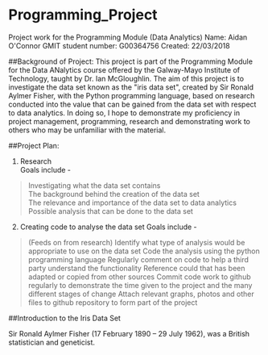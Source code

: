 # Programming_Project
Project work for the Programming Module (Data Analytics)
Name:                Aidan O'Connor
GMIT student number: G00364756
Created:             22/03/2018

##Background of Project:
This project is part of the Programming Module for the Data ANalytics course offered by the Galway-Mayo Institute of Technology, taught by Dr. Ian McGloughlin. The aim of this project is to investigate the data set known as the "iris data set", created by Sir Ronald Aylmer Fisher, with the Python programming language, based on research conducted into the value that can be gained from the data set with respect to data analytics. In doing so, I hope to demonstrate my proficiency in project management, programming, research and demonstrating work to others who may be unfamiliar with the material.

##Project Plan:

1. Research  
Goals include - 
> Investigating what the data set contains  
> The background behind the creation of the data set  
> The relevance and importance of the data set to data analytics  
> Possible analysis that can be done to the data set  

2. Creating code to analyse the data set
Goals include - 
> (Feeds on from research) Identify what type of analysis would be appropriate to use on the data set
> Code the analysis using the python programming language
> Regularly comment on code to help a third party understand the functionality
> Reference could that has been adapted or copied from other sources
> Commit code work to github regularly to demonstrate the time given to the project and the many different stages of change
> Attach relevant graphs, photos and other files to github repository to form part of the project

##Introduction to the Iris Data Set

Sir Ronald Aylmer Fisher (17 February 1890 – 29 July 1962),  was a British statistician and geneticist.

